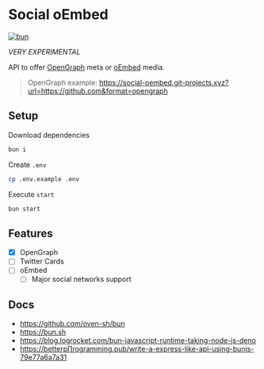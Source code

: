 # **Social oEmbed** <!-- omit in toc -->

[![bun](https://img.shields.io/static/v1?label=Bun&message=v0.2&color=000000&style=flat-square&logo=bun&logoColor=ffffff)](https://bun.sh)

*VERY EXPERIMENTAL*

API to offer [OpenGraph](https://ogp.me/) meta or [oEmbed](https://oembed.com/) media.

> OpenGraph example: <https://social-oembed.git-projects.xyz?url=https://github.com&format=opengraph>

## **Setup**

Download dependencies

```bash
bun i
```

Create `.env`

```bash
cp .env.example .env
```

Execute `start`

```bash
bun start
```

## Features

- [x] OpenGraph
- [ ] Twitter Cards
- [ ] oEmbed
  - [ ] Major social networks support

## Docs

- <https://github.com/oven-sh/bun>
- <https://bun.sh>
- <https://blog.logrocket.com/bun-javascript-runtime-taking-node-js-deno>
- <https://betterp∏rogramming.pub/write-a-express-like-api-using-bunjs-79e77a6a7a31>
